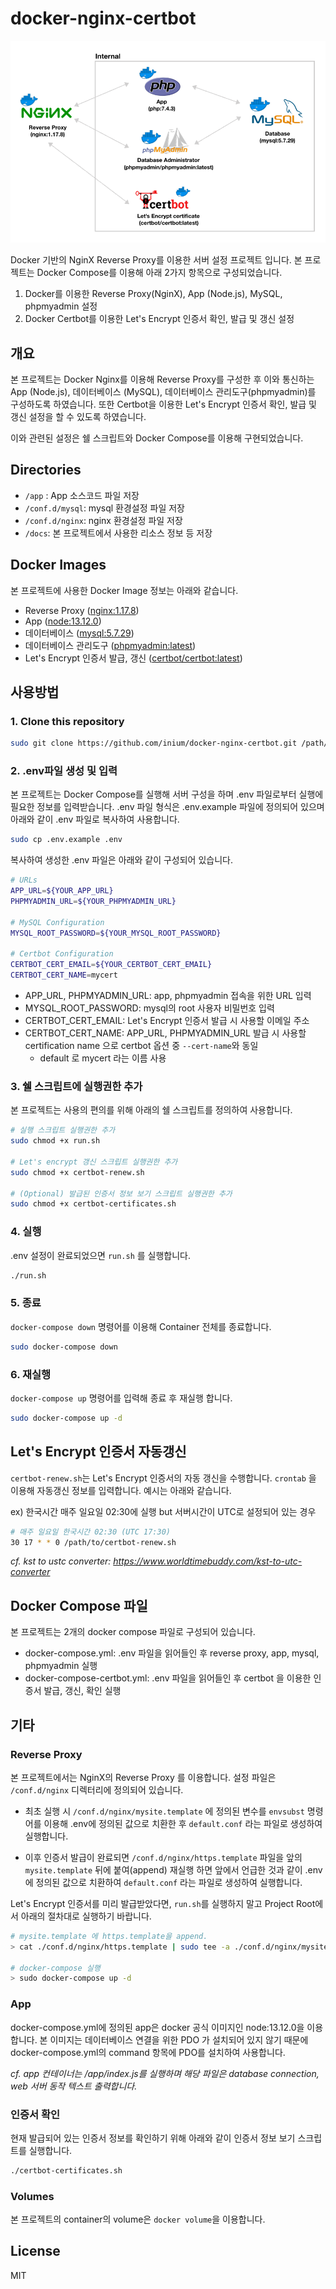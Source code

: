 # docker-nginx-certbot

![Brief](/docs/brief.png)

Docker 기반의 NginX Reverse Proxy를 이용한 서버 설정 프로젝트 입니다.
본 프로젝트는 Docker Compose를 이용해 아래 2가지 항목으로 구성되었습니다.

1. Docker를 이용한 Reverse Proxy(NginX), App (Node.js), MySQL, phpmyadmin 설정
2. Docker Certbot를 이용한 Let's Encrypt 인증서 확인, 발급 및 갱신 설정

## 개요

본 프로젝트는 Docker Nginx를 이용해 Reverse Proxy를 구성한 후 이와 통신하는 App (Node.js), 데이터베이스 (MySQL), 데이터베이스 관리도구(phpmyadmin)를 구성하도록 하였습니다. 또한 Certbot을 이용한 Let's Encrypt 인증서 확인, 발급 및 갱신 설정을 할 수 있도록 하였습니다.

이와 관련된 설정은 쉘 스크립트와 Docker Compose를 이용해 구현되었습니다.

## Directories

- `/app` : App 소스코드 파일 저장
- `/conf.d/mysql`: mysql 환경설정 파일 저장
- `/conf.d/nginx`: nginx  환경설정 파일 저장
- `/docs`: 본 프로젝트에서 사용한 리소스 정보 등 저장

## Docker Images

본 프로젝트에 사용한 Docker Image 정보는 아래와 같습니다.

- Reverse Proxy ([nginx:1.17.8](https://hub.docker.com/_/nginx))
- App ([node:13.12.0](https://hub.docker.com/_/node))
- 데이터베이스 ([mysql:5.7.29](https://hub.docker.com/_/mysql))
- 데이터베이스 관리도구 ([phpmyadmin:latest](https://hub.docker.com/r/phpmyadmin/phpmyadmin))
- Let's Encrypt 인증서 발급, 갱신 ([certbot/certbot:latest](https://hub.docker.com/r/certbot/certbot))

## 사용방법

### 1. Clone this repository

```bash
sudo git clone https://github.com/inium/docker-nginx-certbot.git /path/to
```

### 2. .env파일 생성 및 입력

본 프로젝트는 Docker Compose를 실행해 서버 구성을 하며 .env 파일로부터 실행에 필요한 정보를 입력받습니다. .env 파일 형식은 .env.example 파일에 정의되어 있으며 아래와 같이 .env 파일로 복사하여 사용합니다.

```bash
sudo cp .env.example .env
```

복사하여 생성한 .env 파일은 아래와 같이 구성되어 있습니다.

```bash
# URLs
APP_URL=${YOUR_APP_URL}
PHPMYADMIN_URL=${YOUR_PHPMYADMIN_URL}

# MySQL Configuration
MYSQL_ROOT_PASSWORD=${YOUR_MYSQL_ROOT_PASSWORD}

# Certbot Configuration
CERTBOT_CERT_EMAIL=${YOUR_CERTBOT_CERT_EMAIL}
CERTBOT_CERT_NAME=mycert
```

- APP_URL, PHPMYADMIN_URL: app, phpmyadmin 접속을 위한 URL 입력
- MYSQL_ROOT_PASSWORD: mysql의 root 사용자 비밀번호 입력
- CERTBOT_CERT_EMAIL: Let's Encrypt 인증서 발급 시 사용할 이메일 주소
- CERTBOT_CERT_NAME: APP_URL, PHPMYADMIN_URL 발급 시 사용할 certification name 으로 certbot 옵션 중 `--cert-name`와 동일
  - default 로 mycert 라는 이름 사용

### 3. 쉘 스크립트에 실행권한 추가

본 프로젝트는 사용의 편의를 위해 아래의 쉘 스크립트를 정의하여 사용합니다.

```bash
# 실행 스크립트 실행권한 추가
sudo chmod +x run.sh

# Let's encrypt 갱신 스크립트 실행권한 추가
sudo chmod +x certbot-renew.sh

# (Optional) 발급된 인증서 정보 보기 스크립트 실행권한 추가
sudo chmod +x certbot-certificates.sh
```

### 4. 실행

.env 설정이 완료되었으면 `run.sh` 를 실행합니다.

```bash
./run.sh
```

### 5. 종료

`docker-compose down` 명령어를 이용해 Container 전체를 종료합니다.

```bash
sudo docker-compose down
```

### 6. 재실행

`docker-compose up` 명령어를 입력해 종료 후 재실행 합니다.

```bash
sudo docker-compose up -d
```

## Let's Encrypt 인증서 자동갱신

`certbot-renew.sh`는 Let's Encrypt 인증서의 자동 갱신을 수행합니다. `crontab` 을 이용해 자동갱신 정보를 입력합니다. 예시는 아래와 같습니다.

ex) 한국시간 매주 일요일 02:30에 실행 but 서버시간이 UTC로 설정되어 있는 경우

```bash
# 매주 일요일 한국시간 02:30 (UTC 17:30)
30 17 * * 0 /path/to/certbot-renew.sh
```

_cf. kst to ustc converter: <https://www.worldtimebuddy.com/kst-to-utc-converter>_

## Docker Compose 파일

본 프로젝트는 2개의 docker compose 파일로 구성되어 있습니다.

- docker-compose.yml: .env 파일을 읽어들인 후 reverse proxy, app, mysql, phpmyadmin 실행
- docker-compose-certbot.yml: .env 파일을 읽어들인 후 certbot 을 이용한 인증서 발급, 갱신, 확인 실행

## 기타

### Reverse Proxy

본 프로젝트에서는 NginX의 Reverse Proxy 를 이용합니다. 설정 파일은 `/conf.d/nginx` 디렉터리에 정의되어 있습니다.

- 최초 실행 시 `/conf.d/nginx/mysite.template` 에 정의된 변수를 `envsubst` 명령어를 이용해 .env에 정의된 값으로 치환한 후 `default.conf` 라는 파일로 생성하여 실행합니다.

- 이후 인증서 발급이 완료되면 `/conf.d/nginx/https.template` 파일을 앞의 `mysite.template` 뒤에 붙여(append) 재실행 하면 앞에서 언급한 것과 같이 .env에 정의된 값으로 치환하여 `default.conf` 라는 파일로 생성하여 실행합니다.

Let's Encrypt 인증서를 미리 발급받았다면, `run.sh`를 실행하지 말고 Project Root에서 아래의 절차대로 실행하기 바랍니다.

```bash
# mysite.template 에 https.template을 append.
> cat ./conf.d/nginx/https.template | sudo tee -a ./conf.d/nginx/mysite.template

# docker-compose 실행
> sudo docker-compose up -d
```

### App

docker-compose.yml에 정의된 app은 docker 공식 이미지인 node:13.12.0을 이용합니다. 본 이미지는 데이터베이스 연결을 위한 PDO 가 설치되어 있지 않기 때문에 docker-compose.yml의 command 항목에 PDO를 설치하여 사용합니다.

_cf. app 컨테이너는 /app/index.js를 실행하며 해당 파일은 database connection, web 서버 동작 텍스트 출력합니다._

### 인증서 확인

현재 발급되어 있는 인증서 정보를 확인하기 위해 아래와 같이 인증서 정보 보기 스크립트를 실행합니다.

```bash
./certbot-certificates.sh
```

### Volumes

본 프로젝트의 container의 volume은 `docker volume`을 이용합니다.

## License

MIT
